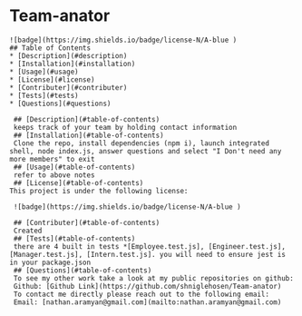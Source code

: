 # Team-anator
    ![badge](https://img.shields.io/badge/license-N/A-blue )
    ## Table of Contents
    * [Description](#description)
    * [Installation](#installation)
    * [Usage](#usage)
    * [License](#license)
    * [Contributer](#contributer)
    * [Tests](#tests)
    * [Questions](#questions)
     
     ## [Description](#table-of-contents)
     keeps track of your team by holding contact information 
     ## [Installation](#table-of-contents)
     Clone the repo, install dependencies (npm i), launch integrated shell, node index.js, answer questions and select "I Don't need any more members" to exit
     ## [Usage](#table-of-contents)
     refer to above notes
     ## [License](#table-of-contents) 
    This project is under the following license: 
    
     ![badge](https://img.shields.io/badge/license-N/A-blue )
     
     ## [Contributer](#table-of-contents)
     Created
     ## [Tests](#table-of-contents)
     there are 4 built in tests *[Employee.test.js], [Engineer.test.js], [Manager.test.js], [Intern.test.js]. you will need to ensure jest is in your package.json
     ## [Questions](#table-of-contents)
     To see my other work take a look at my public repositories on github:
     Github: [Github Link](https://github.com/shniglehosen/Team-anator)
     To contact me directly please reach out to the following email:
     Email: [nathan.aramyan@gmail.com](mailto:nathan.aramyan@gmail.com)
    